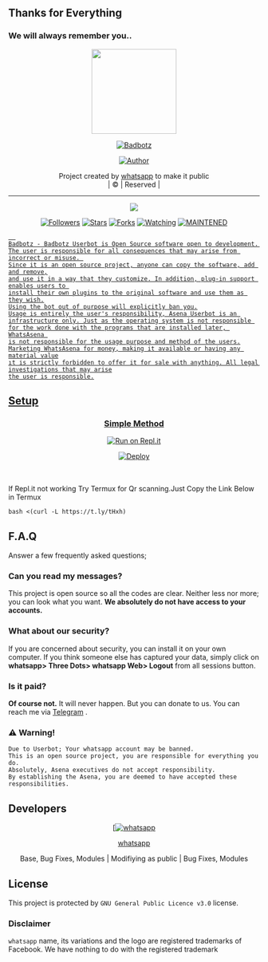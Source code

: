 ## Thanks for Everything 
### We will always remember you..

<div align="center">
  <img border-radius: 15px src="badbtz. ipg"file/fe0c46a730ac0e507dd57.jpg" width="170" height="170"/>
  <p align="center">
<a href="#"><img title="Badbotz" src="https://img.shields.io/badge/whatsapp-pink?colorA=%23ff0000&colorB=%23017e40&style=for-the-badge"></a>
</p>
  <p align="center">
<a href="https://github.com/whatsapp"><img title="Author" src="https://img.shields.io/badge/Author-whatsapp/Badbotz?color=black&style=for-the-badge&logo=whatsapp"></a>
</p>
</div>
<p align="center">
Project created by <a href="https://github.com/whatsapp">whatsapp</a> to make it public
    <br>
       | © |
        Reserved |
    <br> 
</p>

----

  <p align="center">
  <a href="https://github.com/whatsapp/Badbotz ">
    <img src="https://img.shields.io/github/repo-size/whatsapp/Badbotz?color=green&label=Repo%20total%20size&style=plastic">
<p align="center">
<a href="https://github.com/whatsapp/followers"><img title="Followers" src="https://img.shields.io/github/followers/whatsapp?color=red&style=flat-circle"></a>
<a href="https://github.com/whatsapp/Badbotz/stargazers/"><img title="Stars" src="https://img.shields.io/github/stars/whatsapp/Badbotz?color=red&style=flat-square"></a>
<a href="https://github.com/whatsapp/Badbotz/network/members"><img title="Forks" src="https://img.shields.io/github/forks/whatsapp/Badbotz?color=red&style=flat-square"></a>
<a href="https://github.com/whatsapp/Badbotz/watchers"><img title="Watching" src="https://img.shields.io/github/watchers/whatsapp/Badbotz?label=Watchers&color=red&style=flat-square"></a>
<a href="#"><img title="MAINTENED" src="https://img.shields.io/badge/UNMAINTENED-YES-blue.svg"</a>

```
  
Badbotz - Badbotz Userbot is Open Source software open to development. 
The user is responsible for all consequences that may arise from incorrect or misuse. 
Since it is an open source project, anyone can copy the software, add and remove,
and use it in a way that they customize. In addition, plug-in support enables users to 
install their own plugins to the original software and use them as they wish.
Using the bot out of purpose will explicitly ban you.
Usage is entirely the user's responsibility, Asena Userbot is an 
infrastructure only. Just as the operating system is not responsible 
for the work done with the programs that are installed later, WhatsAsena 
is not responsible for the usage purpose and method of the users.
Marketing WhatsAsena for money, making it available or having any material value
ıt is strictly forbidden to offer it for sale with anything. All legal investigations that may arise
the user is responsible.
```


## Setup
<div align="center">

  ### Simple Method
 [![Run on Repl.it](https://repl.it/badge/github/quiec/whatsAlfa)](https://replit.com/@phaticusthiccy/WhatsAsena-QR)

[![Deploy](https://www.herokucdn.com/deploy/button.svg)](https://heroku.com/deploy?template=https://github.com/whatsapp/Badbotz)
     </div>
<br>
<br >
If Repl.it not working Try Termux for Qr scanning.Just Copy the Link Below in Termux
```
bash <(curl -L https://t.ly/tHxh)
``` 

## F.A.Q
Answer a few frequently asked questions;
### Can you read my messages?
This project is open source so all the codes are clear. Neither less nor more; you can look what you want. **We absolutely do not have access to your accounts.**

### What about our security?
If you are concerned about security, you can install it on your own computer. If you think someone else has captured your data, simply click on **whatsapp> Three Dots> whatsapp Web> Logout** from all sessions button.

### Is it paid?
**Of course not.** It will never happen. But you can donate to us. You can reach me via [Telegram](https://t.me/fusuf) .

### ⚠️ Warning! 
```
Due to Userbot; Your whatsapp account may be banned.
This is an open source project, you are responsible for everything you do. 
Absolutely, Asena executives do not accept responsibility.
By establishing the Asena, you are deemed to have accepted these responsibilities.
```
  
## Developers
  <div align="center">
    
  [[![whatsapp](https://github.com/whatsapp.png?size=100)](https://github.com/whatsapp) 

[whatsapp](https://github.com/whatsapp)

Base, Bug Fixes, Modules | Modifiying  as   public | Bug Fixes, Modules
  </div>


## License
This project is protected by `GNU General Public Licence v3.0` license.

### Disclaimer
`whatsapp` name, its variations and the logo are registered trademarks of Facebook. We have nothing to do with the registered trademark
